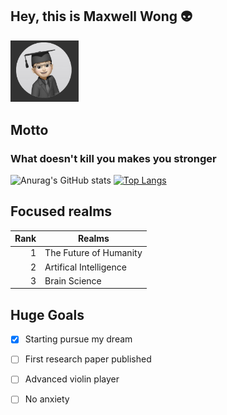 ## Hey, this is Maxwell Wong 👽
<!-- ![Icon ](icon.jpg) -->
<img src="icon.jpg" style="zoom:30%;">


## Motto
### What doesn't kill you makes you stronger

![Anurag's GitHub stats](https://github-readme-stats.vercel.app/api?username=Maxwell-Wong&show_icons=true&theme=algolia)
[![Top Langs](https://github-readme-stats.vercel.app/api/top-langs/?username=Maxwell-Wong&layout=donut-vertical)](https://github.com/anuraghazra/github-readme-stats)



## Focused realms

| Rank | Realms    |
|-----:|-----------|
|     1| The Future of Humanity          |
|     2| Artifical Intelligence          |
|     3| Brain Science       |

## Huge Goals
- [x] Starting pursue my dream
- [ ] First research paper published
- [ ] Advanced violin player
- [ ] No anxiety

